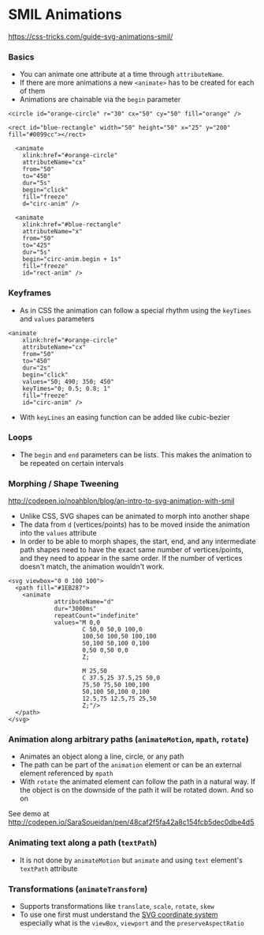 # SMIL Animations

https://css-tricks.com/guide-svg-animations-smil/

### Basics

* You can animate one attribute at a time through `attributeName`.
* If there are more animations a new `<animate>` has to be created for each of them
* Animations are chainable via the `begin` parameter

```
<circle id="orange-circle" r="30" cx="50" cy="50" fill="orange" />

<rect id="blue-rectangle" width="50" height="50" x="25" y="200" fill="#0099cc"></rect>

  <animate
    xlink:href="#orange-circle"
    attributeName="cx"
    from="50"
    to="450"
    dur="5s"
    begin="click"
    fill="freeze"
    d="circ-anim" />

  <animate
    xlink:href="#blue-rectangle"
    attributeName="x"
    from="50"
    to="425"
    dur="5s"
    begin="circ-anim.begin + 1s"
    fill="freeze"
    id="rect-anim" />
```

### Keyframes

* As in CSS the animation can follow a special rhythm using the `keyTimes` and `values` parameters

```
<animate
    xlink:href="#orange-circle"
    attributeName="cx"
    from="50"
    to="450"
    dur="2s"
    begin="click"
    values="50; 490; 350; 450"
    keyTimes="0; 0.5; 0.8; 1"
    fill="freeze"
    id="circ-anim" />
```

* With `keyLines` an easing function can be added like cubic-bezier


### Loops

* The `begin` and `end` parameters can be lists. This makes the animation to be repeated on certain intervals


### Morphing / Shape Tweening

http://codepen.io/noahblon/blog/an-intro-to-svg-animation-with-smil

* Unlike CSS, SVG shapes can be animated to morph into another shape
* The data from `d` (vertices/points) has to be moved inside the animation into the `values` attribute
* In order to be able to morph shapes, the start, end, and any intermediate path shapes need to have the exact same number of vertices/points, and they need to appear in the same order. If the number of vertices doesn't match, the animation wouldn't work.

```
<svg viewbox="0 0 100 100">
  <path fill="#1EB287">
    <animate
             attributeName="d"
             dur="3000ms"
             repeatCount="indefinite"
             values="M 0,0
                     C 50,0 50,0 100,0
                     100,50 100,50 100,100
                     50,100 50,100 0,100
                     0,50 0,50 0,0
                     Z;

                     M 25,50
                     C 37.5,25 37.5,25 50,0
                     75,50 75,50 100,100
                     50,100 50,100 0,100
                     12.5,75 12.5,75 25,50
                     Z;"/>
  </path>
</svg>
```

### Animation along arbitrary paths (`animateMotion`, `mpath`, `rotate`)

* Animates an object along a line, circle, or any path
* The path can be part of the `animation` element or can be an external element referenced by `mpath`
* With `rotate` the animated element can follow the path in a natural way. If the object is on the downside of the path it will be rotated down. And so on

See demo at http://codepen.io/SaraSoueidan/pen/48caf2f5fa42a8c154fcb5dec0dbe4d5

### Animating text along a path (`textPath`)

* It is not done by `animateMotion` but `animate` and using `text` element's `textPath` attribute

### Transformations (`animateTransform`)

* Supports transformations like `translate`, `scale`, `rotate`, `skew`
* To use one first must understand the [SVG coordinate system](COORDINATES.md)  
especially what is the `viewBox`, `viewport` and the `preserveAspectRatio`
